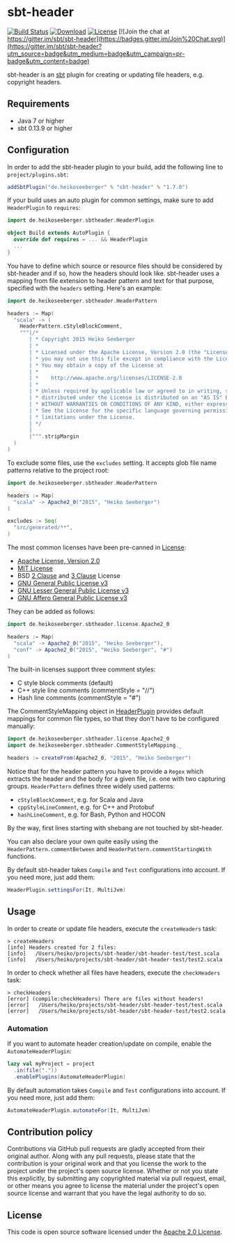 # sbt-header #

[![Build Status](https://travis-ci.org/sbt/sbt-header.svg?branch=master)](https://travis-ci.org/sbt/sbt-header)
[![Download](https://api.bintray.com/packages/hseeberger/sbt-plugins/sbt-header/images/download.svg)](https://bintray.com/hseeberger/sbt-plugins/sbt-header/_latestVersion)
[![License](http://img.shields.io/:license-apache-blue.svg)](http://www.apache.org/licenses/LICENSE-2.0.html)
[![Join the chat at https://gitter.im/sbt/sbt-header](https://badges.gitter.im/Join%20Chat.svg)](https://gitter.im/sbt/sbt-header?utm_source=badge&utm_medium=badge&utm_campaign=pr-badge&utm_content=badge)

sbt-header is an [sbt](http://www.scala-sbt.org) plugin for creating or updating file headers, e.g. copyright headers.

## Requirements

- Java 7 or higher
- sbt 0.13.9 or higher

## Configuration

In order to add the sbt-header plugin to your build, add the following line to `project/plugins.sbt`:

``` scala
addSbtPlugin("de.heikoseeberger" % "sbt-header" % "1.7.0")
```

If your build uses an auto plugin for common settings, make sure to add `HeaderPlugin` to `requires`:

``` scala
import de.heikoseeberger.sbtheader.HeaderPlugin

object Build extends AutoPlugin {
  override def requires = ... && HeaderPlugin
  ...
}
```

You have to define which source or resource files should be considered by sbt-header and if so, how the headers should look like. sbt-header uses a mapping from file extension to header pattern and text for that purpose, specified with the `headers` setting. Here's an example:

``` scala
import de.heikoseeberger.sbtheader.HeaderPattern

headers := Map(
  "scala" -> (
    HeaderPattern.cStyleBlockComment,
    """|/*
       | * Copyright 2015 Heiko Seeberger
       | *
       | * Licensed under the Apache License, Version 2.0 (the "License");
       | * you may not use this file except in compliance with the License.
       | * You may obtain a copy of the License at
       | *
       | *    http://www.apache.org/licenses/LICENSE-2.0
       | *
       | * Unless required by applicable law or agreed to in writing, software
       | * distributed under the License is distributed on an "AS IS" BASIS,
       | * WITHOUT WARRANTIES OR CONDITIONS OF ANY KIND, either express or implied.
       | * See the License for the specific language governing permissions and
       | * limitations under the License.
       | */
       |
       |""".stripMargin
  )
)
```

To exclude some files, use the `excludes` setting. It accepts glob file name patterns relative to the project root:

``` scala
import de.heikoseeberger.sbtheader.HeaderPattern

headers := Map(
  "scala" -> Apache2_0("2015", "Heiko Seeberger")
)

excludes := Seq(
  "src/generated/**",
)
```

The most common licenses have been pre-canned in [License](https://github.com/sbt/sbt-header/blob/master/src/main/scala/de/heikoseeberger/sbtheader/license/License.scala):
- [Apache License, Version 2.0](http://www.apache.org/licenses/LICENSE-2.0)
- [MIT License](https://opensource.org/licenses/MIT)
- BSD [2 Clause](https://opensource.org/licenses/BSD-2-Clause) and [3 Clause](https://opensource.org/licenses/BSD-3-Clause) License
- [GNU General Public License v3](http://www.gnu.org/licenses/gpl-3.0.en.html)
- [GNU Lesser General Public License v3](http://www.gnu.org/licenses/lgpl-3.0.en.html)
- [GNU Affero General Public License v3](https://www.gnu.org/licenses/agpl.html)

They can be added as follows:

``` scala
import de.heikoseeberger.sbtheader.license.Apache2_0

headers := Map(
  "scala" -> Apache2_0("2015", "Heiko Seeberger"),
  "conf" -> Apache2_0("2015", "Heiko Seeberger", "#")
)
```

The built-in licenses support three comment styles:
- C style block comments (default)
- C++ style line comments (commentStyle = "//")
- Hash line comments (commentStyle = "#")

The CommentStyleMapping object in [HeaderPlugin](https://github.com/sbt/sbt-header/blob/master/src/main/scala/de/heikoseeberger/sbtheader/HeaderPlugin.scala) provides default mappings for common file types, so that they don't have to be configured manually:

``` scala
import de.heikoseeberger.sbtheader.license.Apache2_0
import de.heikoseeberger.sbtheader.CommentStyleMapping._

headers := createFrom(Apache2_0, "2015", "Heiko Seeberger")
```

Notice that for the header pattern you have to provide a `Regex` which extracts the header and the body for a given file, i.e. one with two capturing groups. `HeaderPattern` defines three widely used patterns:
- `cStyleBlockComment`, e.g. for Scala and Java
- `cppStyleLineComment`, e.g. for C++ and Protobuf
- `hashLineComment`, e.g. for Bash, Python and HOCON

By the way, first lines starting with shebang are not touched by sbt-header.

You can also declare your own quite easily using the `HeaderPattern.commentBetween` and `HeaderPattern.commentStartingWith` functions.

By default sbt-header takes `Compile` and `Test` configurations into account. If you need more, just add them:

``` scala
HeaderPlugin.settingsFor(It, MultiJvm)
```

## Usage

In order to create or update file headers, execute the `createHeaders` task:

```
> createHeaders
[info] Headers created for 2 files:
[info]   /Users/heiko/projects/sbt-header/sbt-header-test/test.scala
[info]   /Users/heiko/projects/sbt-header/sbt-header-test/test2.scala
```

In order to check whether all files have headers, execute the `checkHeaders` task:

```
> checkHeaders
[error] (compile:checkHeaders) There are files without headers!
[error]   /Users/heiko/projects/sbt-header/sbt-header-test/test.scala
[error]   /Users/heiko/projects/sbt-header/sbt-header-test/test2.scala
```

### Automation

If you want to automate header creation/update on compile, enable the `AutomateHeaderPlugin`:

``` scala
lazy val myProject = project
  .in(file("."))
  .enablePlugins(AutomateHeaderPlugin)
```

By default automation takes `Compile` and `Test` configurations into account. If you need more, just add them:

``` scala
AutomateHeaderPlugin.automateFor(It, MultiJvm)
```

## Contribution policy ##

Contributions via GitHub pull requests are gladly accepted from their original author. Along with any pull requests, please state that the contribution is your original work and that you license the work to the project under the project's open source license. Whether or not you state this explicitly, by submitting any copyrighted material via pull request, email, or other means you agree to license the material under the project's open source license and warrant that you have the legal authority to do so.

## License ##

This code is open source software licensed under the [Apache 2.0 License](http://www.apache.org/licenses/LICENSE-2.0.html).
